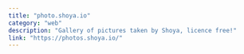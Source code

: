 ```yaml
---
title: "photo.shoya.io"
category: "web"
description: "Gallery of pictures taken by Shoya, licence free!"
link: "https://photos.shoya.io/"
---
```

